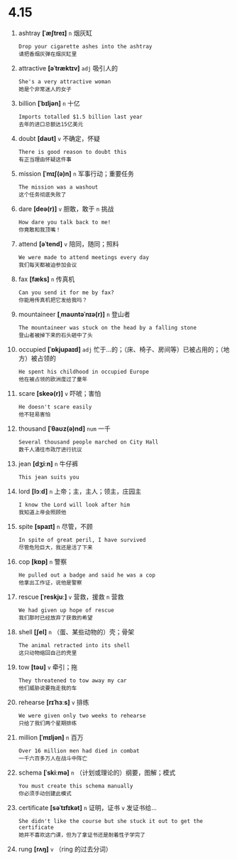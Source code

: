 # 4.15



1. ashtray **[ˈæʃtreɪ]** `n` 烟灰缸
    ```
    Drop your cigarette ashes into the ashtray
    请把香烟灰弹在烟灰缸里
    ```

2. attractive **[əˈtræktɪv]** `adj` 吸引人的
    ```
    She's a very attractive woman
    她是个非常迷人的女子
    ```

3. billion **[ˈbɪljən]** `n` 十亿
    ```
    Imports totalled $1.5 billion last year
    去年的进口总额达15亿美元
    ```

4. doubt **[daʊt]** `v` 不确定，怀疑
    ```
    There is good reason to doubt this
    有正当理由怀疑这件事
    ```

5. mission **[ˈmɪʃ(ə)n]** `n` 军事行动；重要任务
    ```
    The mission was a washout
    这个任务彻底失败了
    ```

6. dare **[deə(r)]** `v` 胆敢，敢于 `n` 挑战
    ```
    How dare you talk back to me!
    你竟敢和我顶嘴！
    ```

7. attend **[əˈtend]** `v` 陪同，随同；照料
    ```
    We were made to attend meetings every day
    我们每天都被迫参加会议
    ```

8. fax **[fæks]** `n` 传真机
    ```
    Can you send it for me by fax?
    你能用传真机把它发给我吗？
    ```

9. mountaineer **[ˌmaʊntəˈnɪə(r)]** `n` 登山者
    ```
    The mountaineer was stuck on the head by a falling stone
    登山者被掉下来的石头砸中了头
    ```

10. occupied **[ˈɒkjupaɪd]** `adj` 忙于...的；（床、椅子、房间等）已被占用的；（地方）被占领的
    ```
    He spent his childhood in occupied Europe
    他在被占领的欧洲度过了童年
    ```

11. scare **[skeə(r)]** `v` 吓唬；害怕
    ```
    He doesn't scare easily
    他不轻易害怕
    ```

12. thousand **[ˈθaʊz(ə)nd]** `num` 一千
    ```
    Several thousand people marched on City Hall
    数千人涌往市政厅进行抗议
    ```

13. jean **[dʒiːn]** `n` 牛仔裤
    ```
    This jean suits you
    
    ```

14. lord **[lɔːd]** `n` 上帝；主，主人；领主，庄园主
    ```
    I know the Lord will look after him
    我知道上帝会照顾他
    ```

15. spite **[spaɪt]** `n` 尽管，不顾
    ```
    In spite of great peril, I have survived
    尽管危险巨大，我还是活了下来
    ```

16. cop **[kɒp]** `n` 警察
    ```
    He pulled out a badge and said he was a cop
    他拿出工作证，说他是警察
    ```

17. rescue **[ˈreskjuː]** `v` 营救，援救 `n` 营救
    ```
    We had given up hope of rescue
    我们那时已经放弃了获救的希望
    ```

18. shell **[ʃel]** `n` （蛋、某些动物的）壳；骨架
    ```
    The animal retracted into its shell
    这只动物缩回自己的壳里
    ```

19. tow **[təʊ]** `v` 牵引；拖
    ```
    They threatened to tow away my car
    他们威胁说要拖走我的车
    ```

20. rehearse **[rɪˈhɜːs]** `v` 排练
    ```
    We were given only two weeks to rehearse
    只给了我们两个星期排练
    ```

21. million **[ˈmɪljən]** `n` 百万
    ```
    Over 16 million men had died in combat
    一千六百多万人在战斗中阵亡
    ```

22. schema **[ˈskiːmə]** `n` （计划或理论的）纲要，图解；模式
    ```
    You must create this schema manually
    你必须手动创建此模式
    ```

23. certificate **[səˈtɪfɪkət]** `n` 证明，证书 `v` 发证书给...
    ```
    She didn't like the course but she stuck it out to get the certificate
    她并不喜欢这门课，但为了拿证书还是耐着性子学完了
    ```

24. rung **[rʌŋ]** `v` （ring 的过去分词）
